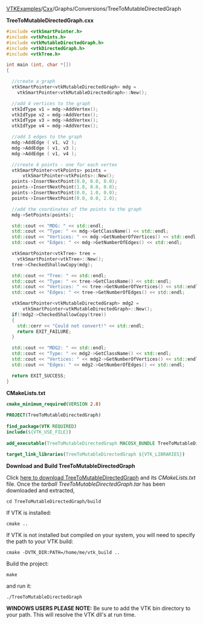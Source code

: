 [VTKExamples](Home)/[Cxx](Cxx)/Graphs/Conversions/TreeToMutableDirectedGraph

**TreeToMutableDirectedGraph.cxx**
```c++
#include <vtkSmartPointer.h>
#include <vtkPoints.h>
#include <vtkMutableDirectedGraph.h>
#include <vtkDirectedGraph.h>
#include <vtkTree.h>

int main (int, char *[])
{

  //create a graph
  vtkSmartPointer<vtkMutableDirectedGraph> mdg =
    vtkSmartPointer<vtkMutableDirectedGraph>::New();

  //add 4 vertices to the graph
  vtkIdType v1 = mdg->AddVertex();
  vtkIdType v2 = mdg->AddVertex();
  vtkIdType v3 = mdg->AddVertex();
  vtkIdType v4 = mdg->AddVertex();

  //add 3 edges to the graph
  mdg->AddEdge ( v1, v2 );
  mdg->AddEdge ( v1, v3 );
  mdg->AddEdge ( v1, v4 );

  //create 4 points - one for each vertex
  vtkSmartPointer<vtkPoints> points =
      vtkSmartPointer<vtkPoints>::New();
  points->InsertNextPoint(0.0, 0.0, 0.0);
  points->InsertNextPoint(1.0, 0.0, 0.0);
  points->InsertNextPoint(0.0, 1.0, 0.0);
  points->InsertNextPoint(0.0, 0.0, 2.0);

  //add the coordinates of the points to the graph
  mdg->SetPoints(points);

  std::cout << "MDG: " << std::endl;
  std::cout << "Type: " << mdg->GetClassName() << std::endl;
  std::cout << "Vertices: " << mdg->GetNumberOfVertices() << std::endl;
  std::cout << "Edges: " << mdg->GetNumberOfEdges() << std::endl;

  vtkSmartPointer<vtkTree> tree =
    vtkSmartPointer<vtkTree>::New();
  tree->CheckedShallowCopy(mdg);

  std::cout << "Tree: " << std::endl;
  std::cout << "Type: " << tree->GetClassName() << std::endl;
  std::cout << "Vertices: " << tree->GetNumberOfVertices() << std::endl;
  std::cout << "Edges: " << tree->GetNumberOfEdges() << std::endl;

  vtkSmartPointer<vtkMutableDirectedGraph> mdg2 =
      vtkSmartPointer<vtkMutableDirectedGraph>::New();
  if(!mdg2->CheckedShallowCopy(tree))
  {
    std::cerr << "Could not convert!" << std::endl;
    return EXIT_FAILURE;
  }

  std::cout << "MDG2: " << std::endl;
  std::cout << "Type: " << mdg2->GetClassName() << std::endl;
  std::cout << "Vertices: " << mdg2->GetNumberOfVertices() << std::endl;
  std::cout << "Edges: " << mdg2->GetNumberOfEdges() << std::endl;

  return EXIT_SUCCESS;
}
```
**CMakeLists.txt**
```cmake
cmake_minimum_required(VERSION 2.8)
 
PROJECT(TreeToMutableDirectedGraph)
 
find_package(VTK REQUIRED)
include(${VTK_USE_FILE})
 
add_executable(TreeToMutableDirectedGraph MACOSX_BUNDLE TreeToMutableDirectedGraph.cxx)
 
target_link_libraries(TreeToMutableDirectedGraph ${VTK_LIBRARIES})
```

**Download and Build TreeToMutableDirectedGraph**

Click [here to download TreeToMutableDirectedGraph](https://github.com/lorensen/VTKWikiExamplesTarballs/raw/master/TreeToMutableDirectedGraph.tar) and its *CMakeLists.txt* file.
Once the *tarball TreeToMutableDirectedGraph.tar* has been downloaded and extracted,
```
cd TreeToMutableDirectedGraph/build 
```
If VTK is installed:
```
cmake ..
```
If VTK is not installed but compiled on your system, you will need to specify the path to your VTK build:
```
cmake -DVTK_DIR:PATH=/home/me/vtk_build ..
```
Build the project:
```
make
```
and run it:
```
./TreeToMutableDirectedGraph
```
**WINDOWS USERS PLEASE NOTE:** Be sure to add the VTK bin directory to your path. This will resolve the VTK dll's at run time.

